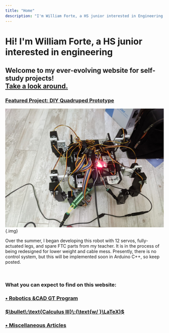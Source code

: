 ```yaml
---
title: "Home"
description: "I'm William Forte, a HS junior interested in Engineering."
---
```


# Hi! I'm William Forte, a HS junior interested in engineering

## Welcome to my ever-evolving website for self-study projects! <div class="link">[Take a look around.](/articles)</div>

### <span class="link centerelement">[Featured Project: DIY Quadruped Prototype](/robotics/quadruped)

![Quadruped Beta Prototype](media/quadruped_v1.png){.img}

<span class="centerelement">Over the summer, I began developing this robot with 12 servos, fully-actuated legs, and spare FTC parts from my teacher. It is in the process of being redesigned for lower weight and cable mess. Presently, there is no control system, but this will be implemented soon in Arduino C++, so keep posted.</span>

<br>

### What you can expect to find on this website:

### [$\bullet\:\text{Robotics \& CAD GT Program}$](/robotics)

### [$\bullet\:\text{Calculus III}\:(\text{w/ }\LaTeX)$](/calculus)

### [$\bullet\:\text{Miscellaneous Articles}$](/articles)
